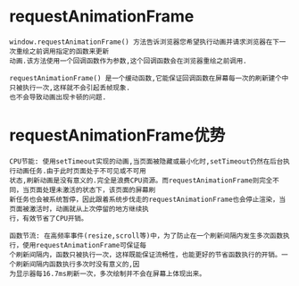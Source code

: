 
# requestAnimationFrame

    window.requestAnimationFrame() 方法告诉浏览器您希望执行动画并请求浏览器在下一次重绘之前调用指定的函数来更新
    动画.该方法使用一个回调函数作为参数,这个回调函数会在浏览器重绘之前调用.

    requestAnimationFrame() 是一个缓动函数,它能保证回调函数在屏幕每一次的刷新建个中只被执行一次,这样就不会引起丢帧现象.
    也不会导致动画出现卡顿的问题.

# requestAnimationFrame优势

    CPU节能: 使用setTimeout实现的动画,当页面被隐藏或最小化时,setTimeout仍然在后台执行动画任务.由于此时页面处于不可见或不可用
    状态,刷新动画是没有意义的.完全是浪费CPU资源。而requestAnimationFrame则完全不同，当页面处理未激活的状态下，该页面的屏幕刷
    新任务也会被系统暂停，因此跟着系统步伐走的requestAnimationFrame也会停止渲染，当页面被激活时，动画就从上次停留的地方继续执
    行，有效节省了CPU开销。

    函数节流: 在高频率事件(resize,scroll等)中，为了防止在一个刷新间隔内发生多次函数执行，使用requestAnimationFrame可保证每
    个刷新间隔内，函数只被执行一次，这样既能保证流畅性，也能更好的节省函数执行的开销。一个刷新间隔内函数执行多次时没有意义的,因
    为显示器每16.7ms刷新一次，多次绘制并不会在屏幕上体现出来。